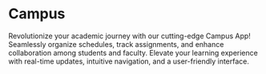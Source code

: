 # Campus
Revolutionize your academic journey with our cutting-edge Campus App! Seamlessly organize schedules, track assignments, and enhance collaboration among students and faculty. Elevate your learning experience with real-time updates, intuitive navigation, and a user-friendly interface.
